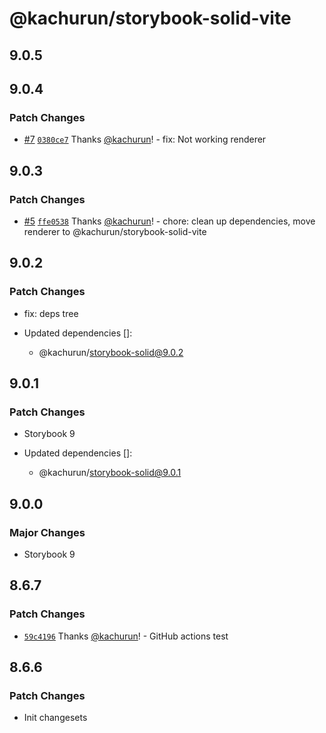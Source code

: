 # @kachurun/storybook-solid-vite

## 9.0.5

## 9.0.4

### Patch Changes

- [#7](https://github.com/kachurun/create-solid-storybook/pull/7) [`0380ce7`](https://github.com/kachurun/create-solid-storybook/commit/0380ce7843956ecc6baf8dcd6a0e4aab6b1864fb) Thanks [@kachurun](https://github.com/kachurun)! - fix: Not working renderer

## 9.0.3

### Patch Changes

- [#5](https://github.com/kachurun/create-solid-storybook/pull/5) [`ffe0538`](https://github.com/kachurun/create-solid-storybook/commit/ffe0538562f5d62599082d5fe8da0afc0cacdc4c) Thanks [@kachurun](https://github.com/kachurun)! - chore: clean up dependencies, move renderer to @kachurun/storybook-solid-vite

## 9.0.2

### Patch Changes

- fix: deps tree

- Updated dependencies []:
    - @kachurun/storybook-solid@9.0.2

## 9.0.1

### Patch Changes

- Storybook 9

- Updated dependencies []:
    - @kachurun/storybook-solid@9.0.1

## 9.0.0

### Major Changes

- Storybook 9

## 8.6.7

### Patch Changes

- [`59c4196`](https://github.com/kachurun/create-solid-storybook/commit/59c4196c506c33fb129045a76b573f18b8d43b1d) Thanks [@kachurun](https://github.com/kachurun)! - GitHub actions test

## 8.6.6

### Patch Changes

- Init changesets
